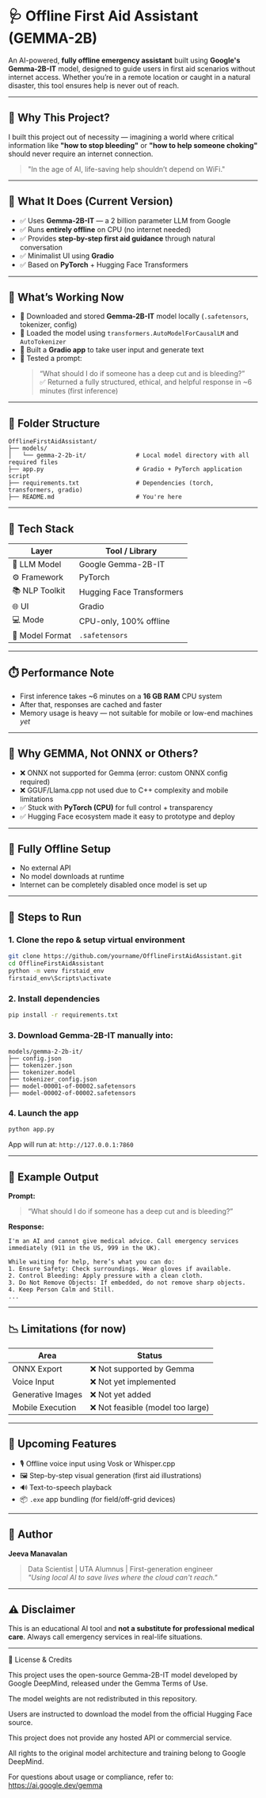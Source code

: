 
# 🩺 Offline First Aid Assistant (GEMMA-2B)

An AI-powered, **fully offline emergency assistant** built using **Google's Gemma-2B-IT** model, designed to guide users in first aid scenarios without internet access. Whether you’re in a remote location or caught in a natural disaster, this tool ensures help is never out of reach.

---

## 🧠 Why This Project?

I built this project out of necessity — imagining a world where critical information like **"how to stop bleeding"** or **"how to help someone choking"** should never require an internet connection.  
> "In the age of AI, life-saving help shouldn’t depend on WiFi."

---

## 🚀 What It Does (Current Version)

- ✅ Uses **Gemma-2B-IT** — a 2 billion parameter LLM from Google
- ✅ Runs **entirely offline** on CPU (no internet needed)
- ✅ Provides **step-by-step first aid guidance** through natural conversation
- ✅ Minimalist UI using **Gradio**
- ✅ Based on **PyTorch** + Hugging Face Transformers

---

## 🧪 What’s Working Now

- 🔹 Downloaded and stored **Gemma-2B-IT** model locally (`.safetensors`, tokenizer, config)
- 🔹 Loaded the model using `transformers.AutoModelForCausalLM` and `AutoTokenizer`
- 🔹 Built a **Gradio app** to take user input and generate text
- 🔹 Tested a prompt:  
  > “What should I do if someone has a deep cut and is bleeding?”  
  ✅ Returned a fully structured, ethical, and helpful response in ~6 minutes (first inference)

---

## 📁 Folder Structure

```
OfflineFirstAidAssistant/
├── models/
│   └── gemma-2-2b-it/              # Local model directory with all required files
├── app.py                          # Gradio + PyTorch application script
├── requirements.txt                # Dependencies (torch, transformers, gradio)
├── README.md                       # You're here
```

---

## 🔧 Tech Stack

| Layer           | Tool / Library           |
|------------------|--------------------------|
| 🧠 LLM Model      | Google Gemma-2B-IT        |
| ⚙️ Framework      | PyTorch                   |
| 📚 NLP Toolkit    | Hugging Face Transformers |
| 🌐 UI             | Gradio                    |
| 💻 Mode           | CPU-only, 100% offline    |
| 🧱 Model Format   | `.safetensors`            |

---

## ⏱️ Performance Note

- First inference takes ~6 minutes on a **16 GB RAM** CPU system
- After that, responses are cached and faster
- Memory usage is heavy — not suitable for mobile or low-end machines *yet*

---

## 🧩 Why GEMMA, Not ONNX or Others?

- ❌ ONNX not supported for Gemma (error: custom ONNX config required)
- ❌ GGUF/Llama.cpp not used due to C++ complexity and mobile limitations
- ✅ Stuck with **PyTorch (CPU)** for full control + transparency
- ✅ Hugging Face ecosystem made it easy to prototype and deploy

---

## 🔐 Fully Offline Setup

- No external API
- No model downloads at runtime
- Internet can be completely disabled once model is set up

---

## 👣 Steps to Run

### 1. Clone the repo & setup virtual environment
```bash
git clone https://github.com/yourname/OfflineFirstAidAssistant.git
cd OfflineFirstAidAssistant
python -m venv firstaid_env
firstaid_env\Scripts\activate
```

### 2. Install dependencies
```bash
pip install -r requirements.txt
```

### 3. Download Gemma-2B-IT manually into:
```
models/gemma-2-2b-it/
├── config.json
├── tokenizer.json
├── tokenizer.model
├── tokenizer_config.json
├── model-00001-of-00002.safetensors
├── model-00002-of-00002.safetensors
```

### 4. Launch the app
```bash
python app.py
```

App will run at: `http://127.0.0.1:7860`

---

## 📌 Example Output

**Prompt:**  
> “What should I do if someone has a deep cut and is bleeding?”

**Response:**  
```
I'm an AI and cannot give medical advice. Call emergency services immediately (911 in the US, 999 in the UK).

While waiting for help, here’s what you can do:
1. Ensure Safety: Check surroundings. Wear gloves if available.
2. Control Bleeding: Apply pressure with a clean cloth.
3. Do Not Remove Objects: If embedded, do not remove sharp objects.
4. Keep Person Calm and Still.
...
```

---

## 📉 Limitations (for now)

| Area              | Status |
|-------------------|--------|
| ONNX Export       | ❌ Not supported by Gemma |
| Voice Input       | ❌ Not yet implemented |
| Generative Images | ❌ Not yet added |
| Mobile Execution  | ❌ Not feasible (model too large) |

---

## 🔮 Upcoming Features

- 🎙️ Offline voice input using Vosk or Whisper.cpp
- 🖼️ Step-by-step visual generation (first aid illustrations)
- 🔊 Text-to-speech playback
- 📦 `.exe` app bundling (for field/off-grid devices)

---

## 🧠 Author

**Jeeva Manavalan**  
> Data Scientist | UTA Alumnus | First-generation engineer  
> *"Using local AI to save lives where the cloud can't reach."*

---

## ⚠️ Disclaimer

This is an educational AI tool and **not a substitute for professional medical care**. Always call emergency services in real-life situations.

---
📄 License & Credits

This project uses the open-source Gemma-2B-IT model developed by Google DeepMind, released under the Gemma Terms of Use.

The model weights are not redistributed in this repository.

Users are instructed to download the model from the official Hugging Face source.

This project does not provide any hosted API or commercial service.

All rights to the original model architecture and training belong to Google DeepMind.

For questions about usage or compliance, refer to:
https://ai.google.dev/gemma
